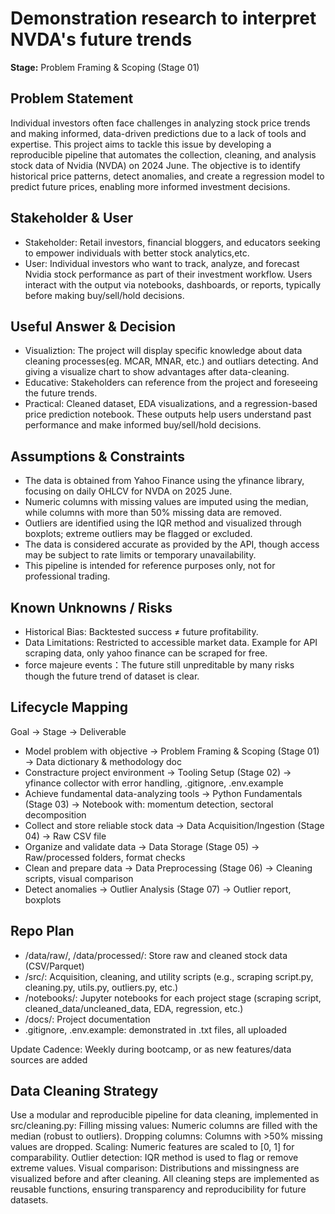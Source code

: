 # Demonstration research to interpret NVDA's future trends
**Stage:** Problem Framing & Scoping (Stage 01)

## Problem Statement
Individual investors often face challenges in analyzing stock price trends and making informed, data-driven predictions due to a lack of tools and expertise. This project aims to tackle this issue by developing a reproducible pipeline that automates the collection, cleaning, and analysis stock data of Nvidia (NVDA) on 2024 June. The objective is to identify historical price patterns, detect anomalies, and create a regression model to predict future prices, enabling more informed investment decisions.

## Stakeholder & User
+ Stakeholder: Retail investors, financial bloggers, and educators seeking to empower individuals with better stock analytics,etc.
+ User: Individual investors who want to track, analyze, and forecast Nvidia stock performance as part of their investment workflow. Users interact with the output via notebooks, dashboards, or reports, typically before making buy/sell/hold decisions.

## Useful Answer & Decision
+ Visualiztion: The project will display specific knowledge about data cleaning processes(eg. MCAR, MNAR, etc.) and outliars detecting. And giving a visualize chart to show advantages after data-cleaning.
+ Educative: Stakeholders can reference from the project and foreseeing the future trends.
+ Practical: Cleaned dataset, EDA visualizations, and a regression-based price prediction notebook. These outputs help users understand past performance and make informed buy/sell/hold decisions.

## Assumptions & Constraints
+ The data is obtained from Yahoo Finance using the yfinance library, focusing on daily OHLCV for NVDA on 2025 June.
+ Numeric columns with missing values are imputed using the median, while columns with more than 50% missing data are removed.
+ Outliers are identified using the IQR method and visualized through boxplots; extreme outliers may be flagged or excluded.
+ The data is considered accurate as provided by the API, though access may be subject to rate limits or temporary unavailability.
+ This pipeline is intended for reference purposes only, not for professional trading.

## Known Unknowns / Risks
+ Historical Bias: Backtested success ≠ future profitability.
+ Data Limitations: Restricted to accessible market data. Example for API scraping data, only yahoo finance can be scraped for free.
+ force majeure events：The future still unpreditable by many risks though the future trend of dataset is clear.

## Lifecycle Mapping
Goal → Stage → Deliverable
+ Model problem with objective → Problem Framing & Scoping (Stage 01) → Data dictionary & methodology doc
+ Constracture project environment → Tooling Setup (Stage 02) → yfinance collector with error handling, .gitignore, .env.example
+ Achieve fundamental data-analyzing tools → Python Fundamentals (Stage 03) → Notebook with: momentum detection, sectoral decomposition
+ Collect and store reliable stock data → Data Acquisition/Ingestion (Stage 04) → Raw CSV file
+ Organize and validate data → Data Storage (Stage 05) → Raw/processed folders, format checks
+ Clean and prepare data → Data Preprocessing (Stage 06) → Cleaning scripts, visual comparison
+ Detect anomalies → Outlier Analysis (Stage 07) → Outlier report, boxplots

## Repo Plan
+ /data/raw/, /data/processed/: Store raw and cleaned stock data (CSV/Parquet)
+ /src/: Acquisition, cleaning, and utility scripts (e.g., scraping script.py, cleaning.py, utils.py, outliers.py, etc.)
+ /notebooks/: Jupyter notebooks for each project stage (scraping script, cleaned_data/uncleaned_data, EDA, regression, etc.)
+ /docs/: Project documentation
+ .gitignore, .env.example: demonstrated in .txt files, all uploaded

Update Cadence: Weekly during bootcamp, or as new features/data sources are added

## Data Cleaning Strategy
Use a modular and reproducible pipeline for data cleaning, implemented in src/cleaning.py:
Filling missing values: Numeric columns are filled with the median (robust to outliers).
Dropping columns: Columns with >50% missing values are dropped.
Scaling: Numeric features are scaled to [0, 1] for comparability.
Outlier detection: IQR method is used to flag or remove extreme values.
Visual comparison: Distributions and missingness are visualized before and after cleaning. All cleaning steps are implemented as reusable functions, ensuring transparency and reproducibility for future datasets.
